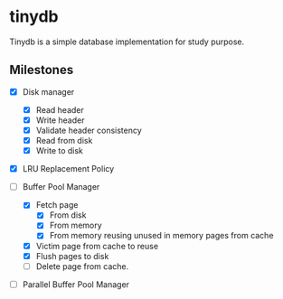 # tinydb
Tinydb is a simple database implementation for study purpose.

## Milestones
- [x] Disk manager
    - [x] Read header
    - [x] Write header
    - [x] Validate header consistency
    - [x] Read from disk
    - [x] Write to disk

- [x] LRU  Replacement Policy

- [ ] Buffer Pool Manager
    - [x] Fetch page
        - [x] From disk
        - [x] From memory
        - [x] From memory reusing unused in memory pages from cache
    - [x] Victim page from cache to reuse
    - [x] Flush pages to disk
    - [ ] Delete page from cache.

- [ ] Parallel Buffer Pool Manager
